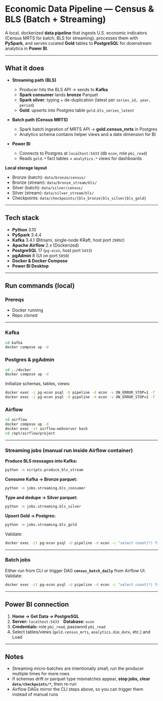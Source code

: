# Economic Data Pipeline — Census & BLS (Batch + Streaming)

A local, dockerized **data pipeline** that ingests U.S. economic indicators (Census MRTS for batch, BLS for streaming), processes them with **PySpark**, and serves curated **Gold** tables to **PostgreSQL** for downstream analytics in **Power BI**.

---

## What it does

- **Streaming path (BLS)**  
  - Producer hits the BLS API → sends to **Kafka**  
  - **Spark consumer** lands **bronze** Parquet  
  - **Spark silver**: typing + de-duplication (latest per `series_id, year, period`)  
  - **Gold**: upserts into Postgres table `gold.bls_series_latest`

- **Batch path (Census MRTS)**  
  - Spark batch ingestion of MRTS API → **gold.census_mrts** in Postgres  
  - Analytics schema contains helper views and a date dimension for BI

- **Power BI**  
  - Connects to Postgres at `localhost:5433` (db `econ`, role `pbi_read`)  
  - Reads `gold.*` fact tables + `analytics.*` views for dashboards

**Local storage layout**
- Bronze (batch): `data/bronze/census/`  
- Bronze (stream): `data/bronze_stream/bls/`  
- Silver (batch): `data/silver/census/`  
- Silver (stream): `data/silver_stream/bls/`  
- Checkpoints: `data/checkpoints/{bls_bronze|bls_silver|bls_gold}`

---

## Tech stack

- **Python** 3.10  
- **PySpark** 3.4.4  
- **Kafka** 3.4.1 (Bitnami, single-node KRaft, host port `29092`)  
- **Apache Airflow** 2.x (Dockerized)  
- **PostgreSQL** 17 (`pg-econ`, host port `5433`)  
- **pgAdmin** 8 (UI on port `5050`)  
- **Docker & Docker Compose**  
- **Power BI Desktop**

---

## Run commands (local)

### Prereqs
- Docker running
- Repo cloned

---

### Kafka
```bash
cd kafka
docker compose up -d
```

### Postgres & pgAdmin
```bash
cd ../docker
docker compose up -d
```

Initialize schemas, tables, views:
```bash
docker exec -i pg-econ psql -U pipeline -d econ -v ON_ERROR_STOP=1 -f - < db/ddl_census.sql
docker exec -i pg-econ psql -U pipeline -d econ -v ON_ERROR_STOP=1 -f - < db/ddl_bls.sql
```

### Airflow
```bash
cd airflow
docker compose up -d
docker exec -it airflow-webserver bash
cd /opt/airflow/project
```

---

### Streaming jobs (manual run inside Airflow container)

**Produce BLS messages into Kafka:**
```bash
python -m scripts.produce_bls_stream
```

**Consume Kafka → Bronze parquet:**
```bash
python -m jobs.streaming.bls_consumer
```

**Type and dedupe → Silver parquet:**
```bash
python -m jobs.streaming.bls_silver
```

**Upsert Gold → Postgres:**
```bash
python -m jobs.streaming.bls_gold
```

Validate:
```bash
docker exec -it pg-econ psql -U pipeline -d econ -c "select count(*) from gold.bls_series_latest;"
```

---

### Batch jobs

Either run from CLI or trigger DAG **`census_batch_daily`** from Airflow UI.  
Validate:
```bash
docker exec -it pg-econ psql -U pipeline -d econ -c "select count(*) from gold.census_mrts;"
```

---

## Power BI connection

1. **Home → Get Data → PostgreSQL**
2. **Server:** `localhost:5433` **Database:** `econ`
3. **Credentials:** role `pbi_read`, password `pbi_read`
4. Select tables/views (`gold.census_mrts`, `analytics.dim_date`, etc.) and Load

---

## Notes

- Streaming micro-batches are intentionally small; run the producer multiple times for more rows  
- If schemas drift or parquet type mismatches appear, **stop jobs, clear `data/checkpoints/*`**, then re-run  
- Airflow DAGs mirror the CLI steps above, so you can trigger them instead of manual runs  

